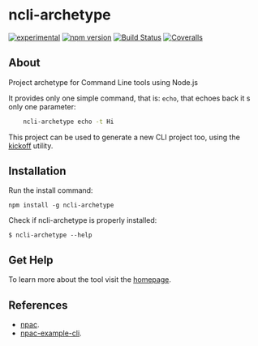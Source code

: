 ncli-archetype
===========

[![experimental](http://badges.github.io/stability-badges/dist/experimental.svg)](http://github.com/badges/stability-badges)
[![npm version][npm-badge]][npm-url]
[![Build Status][travis-badge]][travis-url]
[![Coveralls][BadgeCoveralls]][Coveralls]

## About

Project archetype for Command Line tools using Node.js

It provides only one simple command, that is: `echo`, that echoes back it s only one parameter:

```bash
    ncli-archetype echo -t Hi
```

This project can be used to generate a new CLI project too,
using the [kickoff](https://github.com/tombenke/kickoff) utility.

## Installation

Run the install command:

    npm install -g ncli-archetype

Check if ncli-archetype is properly installed:

    $ ncli-archetype --help

## Get Help

To learn more about the tool visit the [homepage](http://tombenke.github.io/ncli-archetype/).

## References

- [npac](http://tombenke.github.io/npac).
- [npac-example-cli](http://tombenke.github.io/npac-example-cli).

[npm-badge]: https://badge.fury.io/js/ncli-archetype.svg
[npm-url]: https://badge.fury.io/js/ncli-archetype
[travis-badge]: https://api.travis-ci.org/tombenke/ncli-archetype.svg
[travis-url]: https://travis-ci.org/tombenke/ncli-archetype
[Coveralls]: https://coveralls.io/github/tombenke/ncli-archetype?branch=master
[BadgeCoveralls]: https://coveralls.io/repos/github/tombenke/ncli-archetype/badge.svg?branch=master
